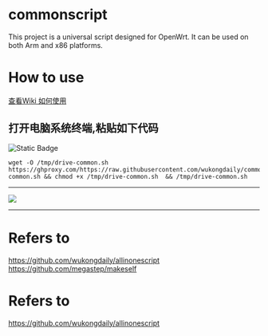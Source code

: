 # commonscript
This project is a universal script designed for OpenWrt. It can be used on both Arm and x86 platforms.
# How to use
[查看Wiki 如何使用](https://github.com/wukongdaily/commonscript/wiki/How-to-use)



##  打开电脑系统终端,粘贴如下代码
 ![Static Badge](https://img.shields.io/badge/all%20in%20one%20script-8A2BE2?logo=black&logoColor=black&label=%E7%BB%88%E7%AB%AF)
```
wget -O /tmp/drive-common.sh  https://ghproxy.com/https://raw.githubusercontent.com/wukongdaily/commonscript/master/common/drive-common.sh && chmod +x /tmp/drive-common.sh  && /tmp/drive-common.sh

```


***

![](https://github.com/wukongdaily/commonscript/blob/master/common/N1.jpg?raw=true)

***
# Refers to

https://github.com/wukongdaily/allinonescript<br>
https://github.com/megastep/makeself



# Refers to
https://github.com/wukongdaily/allinonescript

